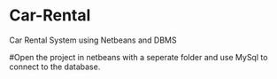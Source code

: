 # Car-Rental
Car Rental System using Netbeans and DBMS

#Open the project in netbeans with a seperate folder and use MySql to connect to the database.
